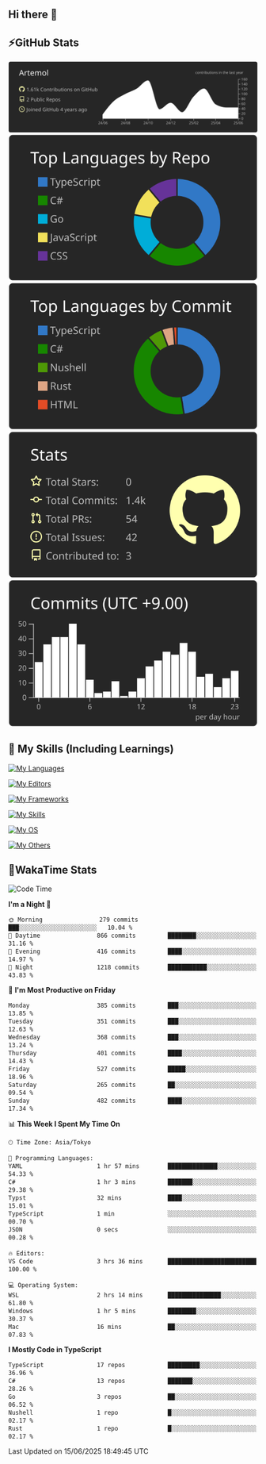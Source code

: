 ## Hi there 👋
<!--
**Artemol/Artemol** is a ✨ _special_ ✨ repository because its `README.md` (this file) appears on your GitHub profile.

Here are some ideas to get you started:

- 🔭 I’m currently working on ...
- 🌱 I’m currently learning ...
- 👯 I’m looking to collaborate on ...
- 🤔 I’m looking for help with ...
- 💬 Ask me about ...
- 📫 How to reach me: ...
- 😄 Pronouns: ...
- ⚡ Fun fact: ...
-->

## ⚡GitHub Stats
[![](https://raw.githubusercontent.com/Artemol/Artemol/main/profile-summary-card-output/apprentice/0-profile-details.svg)](https://github.com/vn7n24fzkq/github-profile-summary-cards)
[![](https://raw.githubusercontent.com/Artemol/Artemol/main/profile-summary-card-output/apprentice/1-repos-per-language.svg)](https://github.com/vn7n24fzkq/github-profile-summary-cards) [![](https://raw.githubusercontent.com/Artemol/Artemol/main/profile-summary-card-output/apprentice/2-most-commit-language.svg)](https://github.com/vn7n24fzkq/github-profile-summary-cards)
[![](https://raw.githubusercontent.com/Artemol/Artemol/main/profile-summary-card-output/apprentice/3-stats.svg)](https://github.com/vn7n24fzkq/github-profile-summary-cards) [![](https://raw.githubusercontent.com/Artemol/Artemol/main/profile-summary-card-output/apprentice/4-productive-time.svg)](https://github.com/vn7n24fzkq/github-profile-summary-cards)

## 🌱 My Skills (Including Learnings)

<!--
### Languages
-->
[![My Languages](https://skillicons.dev/icons?i=ts,py,cs,dotnet,rust,go,c,matlab,css)](https://skillicons.dev)

<!--
### Editors
-->
[![My Editors](https://skillicons.dev/icons?i=vscode,neovim,vim,visualstudio,idea)](https://skillicons.dev)

<!--
### Frameworks
-->
[![My Frameworks](https://skillicons.dev/icons?i=react,nestjs,vite,tailwind,tauri,electron,remix,nextjs,fastapi)](https://skillicons.dev)

<!--
### Tools
-->
[![My Skills](https://skillicons.dev/icons?i=git,nodejs,docker,unity,postman,bun,discord,cloudflare,bash,prometheus,grafana,obsidian)](https://skillicons.dev)

<!--
### OS
-->
[![My OS](https://skillicons.dev/icons?i=windows,ubuntu)](https://skillicons.dev)

<!--
### Others
-->
[![My Others](https://skillicons.dev/icons?i=github,raspberrypi,gcp)](https://skillicons.dev)

## 💬WakaTime Stats
<!--START_SECTION:waka-->
![Code Time](http://img.shields.io/badge/Code%20Time-558%20hrs%2057%20mins-blue)

**I'm a Night 🦉** 

```text
🌞 Morning                279 commits         ███░░░░░░░░░░░░░░░░░░░░░░   10.04 % 
🌆 Daytime                866 commits         ████████░░░░░░░░░░░░░░░░░   31.16 % 
🌃 Evening                416 commits         ████░░░░░░░░░░░░░░░░░░░░░   14.97 % 
🌙 Night                  1218 commits        ███████████░░░░░░░░░░░░░░   43.83 % 
```
📅 **I'm Most Productive on Friday** 

```text
Monday                   385 commits         ███░░░░░░░░░░░░░░░░░░░░░░   13.85 % 
Tuesday                  351 commits         ███░░░░░░░░░░░░░░░░░░░░░░   12.63 % 
Wednesday                368 commits         ███░░░░░░░░░░░░░░░░░░░░░░   13.24 % 
Thursday                 401 commits         ████░░░░░░░░░░░░░░░░░░░░░   14.43 % 
Friday                   527 commits         █████░░░░░░░░░░░░░░░░░░░░   18.96 % 
Saturday                 265 commits         ██░░░░░░░░░░░░░░░░░░░░░░░   09.54 % 
Sunday                   482 commits         ████░░░░░░░░░░░░░░░░░░░░░   17.34 % 
```


📊 **This Week I Spent My Time On** 

```text
🕑︎ Time Zone: Asia/Tokyo

💬 Programming Languages: 
YAML                     1 hr 57 mins        ██████████████░░░░░░░░░░░   54.33 % 
C#                       1 hr 3 mins         ███████░░░░░░░░░░░░░░░░░░   29.38 % 
Typst                    32 mins             ████░░░░░░░░░░░░░░░░░░░░░   15.01 % 
TypeScript               1 min               ░░░░░░░░░░░░░░░░░░░░░░░░░   00.70 % 
JSON                     0 secs              ░░░░░░░░░░░░░░░░░░░░░░░░░   00.28 % 

🔥 Editors: 
VS Code                  3 hrs 36 mins       █████████████████████████   100.00 % 

💻 Operating System: 
WSL                      2 hrs 14 mins       ███████████████░░░░░░░░░░   61.80 % 
Windows                  1 hr 5 mins         ████████░░░░░░░░░░░░░░░░░   30.37 % 
Mac                      16 mins             ██░░░░░░░░░░░░░░░░░░░░░░░   07.83 % 
```

**I Mostly Code in TypeScript** 

```text
TypeScript               17 repos            █████████░░░░░░░░░░░░░░░░   36.96 % 
C#                       13 repos            ███████░░░░░░░░░░░░░░░░░░   28.26 % 
Go                       3 repos             ██░░░░░░░░░░░░░░░░░░░░░░░   06.52 % 
Nushell                  1 repo              █░░░░░░░░░░░░░░░░░░░░░░░░   02.17 % 
Rust                     1 repo              █░░░░░░░░░░░░░░░░░░░░░░░░   02.17 % 
```




 Last Updated on 15/06/2025 18:49:45 UTC
<!--END_SECTION:waka-->
